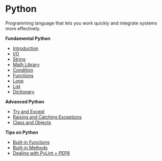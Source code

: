 # Python
Programming language that lets you work quickly
and integrate systems more effectively.

**Fundamental Python**
* [Introduction](Python/Introduction/)
* [I/O](Python/IO/)
* [String](Python/String/)
* [Math Library](Python/MathLibrary/)
* [Condition](Python/Condition/)
* [Functions](Python/Function/)
* [Loop](Python/Loop/)
* [List](Python/List/)
* [Dictionary](Python/Dictionary/)

**Advanced Python**
* [Try and Except](Python/TryAndExcept/)
* [Raising and Catching Exceptions](Python/Exception)
* [Class and Objects](Python/OOP)

**Tips on Python**
* [Built-in Functions](Python/BuildInFunctions/)
* [Built-in Methods](Python/BuildInMethod/)
* [Dealing with PyLint + PEP8](Python/PyLint)
